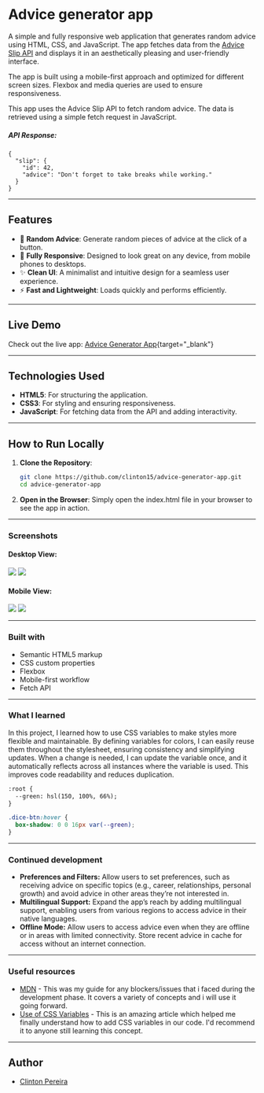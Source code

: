 # Advice generator app

A simple and fully responsive web application that generates random advice using HTML, CSS, and JavaScript. The app fetches data from the [Advice Slip API](https://api.adviceslip.com/) and displays it in an aesthetically pleasing and user-friendly interface.

The app is built using a mobile-first approach and optimized for different screen sizes. Flexbox and media queries are used to ensure responsiveness.

This app uses the Advice Slip API to fetch random advice. The data is retrieved using a simple fetch request in JavaScript.

##### API Response:

```
{
  "slip": {
    "id": 42,
    "advice": "Don't forget to take breaks while working."
  }
}
```
---

## Features

- 🎲 **Random Advice**: Generate random pieces of advice at the click of a button.
- 📱 **Fully Responsive**: Designed to look great on any device, from mobile phones to desktops.
- ✨ **Clean UI**: A minimalist and intuitive design for a seamless user experience.
- ⚡ **Fast and Lightweight**: Loads quickly and performs efficiently.

---

## Live Demo

Check out the live app: [Advice Generator App](https://gleaming-starlight-a21acf.netlify.app/){target="_blank"}

---

## Technologies Used

- **HTML5**: For structuring the application.
- **CSS3**: For styling and ensuring responsiveness.
- **JavaScript**: For fetching data from the API and adding interactivity.

---

## How to Run Locally

1. **Clone the Repository**:
   ```bash
   git clone https://github.com/clinton15/advice-generator-app.git
   cd advice-generator-app

2. **Open in the Browser**: 
Simply open the index.html file in your browser to see the app in action.

---

### Screenshots

#### Desktop View:
![](./images/desktop-screenshot.png)
![](./images/desktop-screenshot1.png)

#### Mobile View:
![](./images/mobile-screenshot1.png)
![](./images/mobile-screenshot.png)

---

### Built with

- Semantic HTML5 markup
- CSS custom properties
- Flexbox
- Mobile-first workflow
- Fetch API

---

### What I learned

In this project, I learned how to use CSS variables to make styles more flexible and maintainable. By defining variables for colors, I can easily reuse them throughout the stylesheet, ensuring consistency and simplifying updates. When a change is needed, I can update the variable once, and it automatically reflects across all instances where the variable is used. This improves code readability and reduces duplication.

```html
:root {
  --green: hsl(150, 100%, 66%);
}
```
```css
.dice-btn:hover {
  box-shadow: 0 0 16px var(--green);
}
```

---

### Continued development

- **Preferences and Filters:** Allow users to set preferences, such as receiving advice on specific topics (e.g., career, relationships, personal growth) and avoid advice in other areas they’re not interested in.
- **Multilingual Support:** Expand the app’s reach by adding multilingual support, enabling users from various regions to access advice in their native languages.
- **Offline Mode:** Allow users to access advice even when they are offline or in areas with limited connectivity. Store recent advice in cache for access without an internet connection.

---

### Useful resources

- [MDN](https://developer.mozilla.org/en-US/) - This was my guide for any blockers/issues that i faced during the development phase. It covers a variety of concepts and i will use it going forward.
- [Use of CSS Variables](https://www.w3schools.com/css/css3_variables.asp) - This is an amazing article which helped me finally understand how to add CSS variables in our code. I'd recommend it to anyone still learning this concept.

---

## Author

- [Clinton Pereira](https://www.your-site.com)
